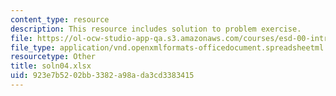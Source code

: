 ```yaml
---
content_type: resource
description: This resource includes solution to problem exercise.
file: https://ol-ocw-studio-app-qa.s3.amazonaws.com/courses/esd-00-introduction-to-engineering-systems-spring-2011/923e7b5202bb3382a98ada3cd3383415_soln04.xlsx
file_type: application/vnd.openxmlformats-officedocument.spreadsheetml.sheet
resourcetype: Other
title: soln04.xlsx
uid: 923e7b52-02bb-3382-a98a-da3cd3383415
---
```

